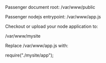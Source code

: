 Passenger document root: /var/www/public

Passenger nodejs entrypoint: /var/www/app.js

Checkout or upload your node application to:

/var/www/mysite

Replace /var/www/app.js with:

require("./mysite/app");
